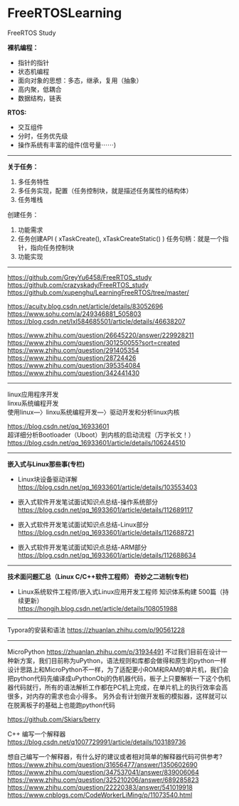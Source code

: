 # FreeRTOSLearning
FreeRTOS Study

**裸机编程：**
+ 指针的指针
+ 状态机编程
+ 面向对象的思想：多态，继承，复用（抽象）
+ 高内聚，低耦合
+ 数据结构，链表

**RTOS:**
+ 交互组件
+ 分时，任务优先级
+ 操作系统有丰富的组件(信号量⋯⋯)

---
**关于任务：** 
1. 多任务特性 
2. 多任务实现，配置（任务控制块，就是描述任务属性的结构体） 
3. 任务堆栈 

创建任务：
1. 功能需求
2. 任务创建API ( xTaskCreate(), xTaskCreateStatic() )
   任务句柄：就是一个指针，指向任务控制块
3. 功能实现

---

https://github.com/GreyYu6458/FreeRTOS_study  
https://github.com/crazyskady/FreeRTOS_study  
https://github.com/xupenghu/LearningFreeRTOS/tree/master/  

https://acuity.blog.csdn.net/article/details/83052696  
https://www.sohu.com/a/249346881_505803  
https://blog.csdn.net/lxl584685501/article/details/46638207  

https://www.zhihu.com/question/26645220/answer/229928211  
https://www.zhihu.com/question/301250055?sort=created  
https://www.zhihu.com/question/291405354  
https://www.zhihu.com/question/28724426  
https://www.zhihu.com/question/395354084  
https://www.zhihu.com/question/342441430  

---
linux应用程序开发  
linxu系统编程开发	  
使用linux—〉linxu系统编程开发—〉驱动开发和分析linux内核  
  
https://blog.csdn.net/qq_16933601  
超详细分析Bootloader（Uboot）到内核的启动流程（万字长文！）  
https://blog.csdn.net/qq_16933601/article/details/106244510

---
**嵌入式与Linux那些事(专栏)**
 - Linux块设备驱动详解  
   https://blog.csdn.net/qq_16933601/article/details/103553403  
   
 - 嵌入式软件开发笔试面试知识点总结-操作系统部分  
   https://blog.csdn.net/qq_16933601/article/details/112689117  
   
 - 嵌入式软件开发笔试面试知识点总结-Linux部分  
   https://blog.csdn.net/qq_16933601/article/details/112688721  
   
 - 嵌入式软件开发笔试面试知识点总结-ARM部分  
   https://blog.csdn.net/qq_16933601/article/details/112688634  

---
**技术面问题汇总（Linux C/C++软件工程师） 奇妙之二进制(专栏)**
 - Linux系统软件工程师/嵌入式Linux应用开发工程师 知识体系构建 500篇（持续更新）  
   https://hongjh.blog.csdn.net/article/details/108051988

---
Typora的安装和语法
https://zhuanlan.zhihu.com/p/90561228

---

MicroPython
https://zhuanlan.zhihu.com/p/31934491
不过我们目前在设计一种新方案，我们目前称为uPython，语法规则和库都会做得和原生的python一样
设计思路上和MicroPython不一样，为了适配更小ROM和RAM的单片机，我们会把python代码先编译成uPythonObj的伪机器代码，板子上只要解析一下这个伪机器代码就行，所有的语法解析工作都在PC机上完成，在单片机上的执行效率会高很多，对内存的需求也会小得多。
另外会有计划做开发板的模拟器，这样就可以在脱离板子的基础上也能跑python代码

https://github.com/Skiars/berry

C++ 编写一个解释器
https://blog.csdn.net/q1007729991/article/details/103189736


想自己编写一个解释器，有什么好的建议或者相对简单的解释器代码可供参考?
https://www.zhihu.com/question/31656477/answer/1350602690
https://www.zhihu.com/question/347537041/answer/839006064
https://www.zhihu.com/question/325210206/answer/689285823
https://www.zhihu.com/question/22220383/answer/541019918
https://www.cnblogs.com/CodeWorkerLiMing/p/11073540.html  




